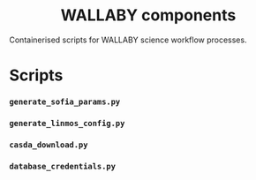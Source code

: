 <h1 align="center">WALLABY components</h1>

Containerised scripts for WALLABY science workflow processes.

# Scripts

### `generate_sofia_params.py`

### `generate_linmos_config.py`

### `casda_download.py`

### `database_credentials.py`